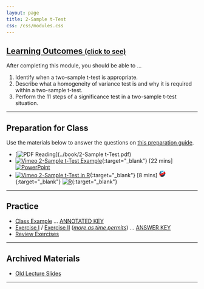 ```yaml
---
layout: page
title: 2-Sample t-Test
css: /css/modules.css
---
```


<div class="panel-group-ILOs">
  <div class="panel panel-default">
    <div class="panel-heading">
      <h2 class="panel-title">
        <a data-toggle="collapse" href="#ILOs">Learning Outcomes <small>(click to see)</small></a>
      </h2>
    </div>
    <div id="ILOs" class="panel-collapse collapse">
      <div class="panel-body">

<p>After completing this module, you should be able to ...</p>

<ol>
  <li>Identify when a two-sample t-test is appropriate.</li>
  <li>Describe what a homogeneity of variance test is and why it is required within a two-sample t-test.</li>
  <li>Perform the 11 steps of a significance test in a two-sample t-test situation.</li>
</ol>
      </div>
    </div>
  </div>
</div>

----

## Preparation for Class

Use the materials below to answer the questions on [this preparation guide](Prep/2Samplet).

* [![PDF](../img/pdf.png) Reading](../book/2-Sample t-Test.pdf)
* [![Vimeo](../img/dhovid.png) 2-Sample t-Test Example](https://vimeo.com/user45324800/t2test-ex1){:target="_blank"} [22 mins] [![PowerPoint](../img/ppt.png)](PPT/2Samplet_PPT.pptx)
* [![Vimeo](../img/dhovid.png) 2-Sample t-Test in R](https://vimeo.com/user45324800/2samplettest){:target="_blank"} [8 mins] [![Web](../img/web.png)](HO/2Samplet_RHO.html){:target="_blank"}  [![R](../img/Rlogo.png)](HO/2Samplet_RHO.R){:target="_blank"}

----

## Practice

* [Class Example](CEx/2Samplet_CExmpl) ... [ANNOTATED KEY](CE/KEY_2Samplet_CEx) 
* [Exercise I](CE/2Samplet_CE1) / [Exercise II](CE/2Samplet_CE2) ([*more as time permits*](CE/2Samplet_CE3)) ... [ANSWER KEY](CE/KEY_2Samplet_CE)
* [Review Exercises](RE/2Samplet_RevEx)

----

## Archived Materials

* [Old Lecture Slides](PPT/2Samplet_PPT_old.pptx)

----
